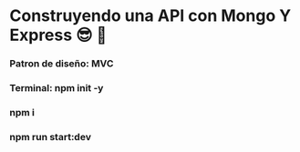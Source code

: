 # Construyendo una API con Mongo Y Express :sunglasses: 	💯
### Patron de diseño: MVC
### Terminal: npm init -y
### npm i
### npm run start:dev